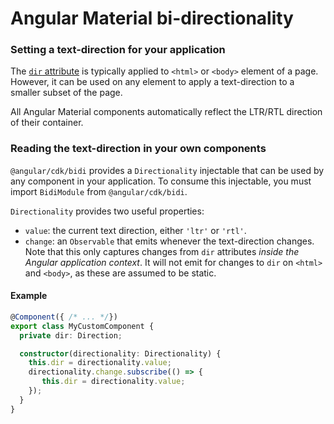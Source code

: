 # Angular Material bi-directionality

### Setting a text-direction for your application
The [`dir` attribute](https://developer.mozilla.org/en-US/docs/Web/HTML/Global_attributes/dir)
is typically applied to `<html>` or `<body>` element of a page. However, it can be used on any
element to apply a text-direction to a smaller subset of the page.

All Angular Material components automatically reflect the LTR/RTL direction
of their container. 

### Reading the text-direction in your own components
`@angular/cdk/bidi` provides a `Directionality` injectable that can be used by any component
in your application. To consume this injectable, you must import `BidiModule`
from `@angular/cdk/bidi`.

`Directionality` provides two useful properties:
* `value`: the current text direction, either `'ltr'` or `'rtl'`.
* `change`: an `Observable` that emits whenever the text-direction changes. Note that this only
captures changes from `dir` attributes _inside the Angular application context_. It will not
emit for changes to `dir` on `<html>` and `<body>`, as these are assumed to be static.

#### Example
```ts
@Component({ /* ... */})
export class MyCustomComponent {
  private dir: Direction;

  constructor(directionality: Directionality) {
    this.dir = directionality.value;
    directionality.change.subscribe(() => {
       this.dir = directionality.value;
    });
  }
}
```
